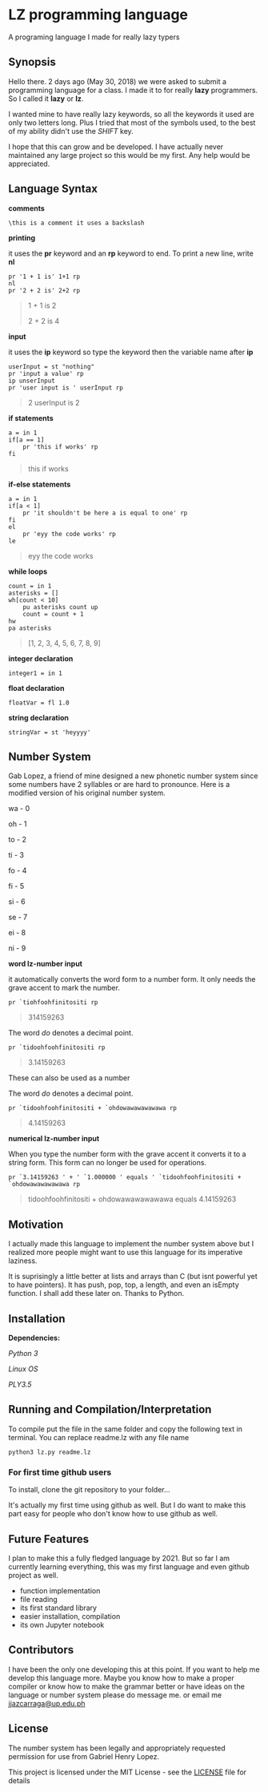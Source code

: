 
# LZ programming language

A programing language I made for really lazy typers


## Synopsis

Hello there. 2 days ago (May 30, 2018) we were asked to submit a programming language for a class. I made it to for really **lazy** programmers. So I called it **lazy** or **lz**.

I wanted mine to have really lazy keywords, so all the keywords it used are only two letters long. Plus I tried that most of the symbols used, to the best of my ability didn't use the *SHIFT* key.

I hope that this can grow and be developed. I have actually never maintained any large project so this would be my first. Any help would be appreciated.


## Language Syntax
**comments**
```
\this is a comment it uses a backslash
```

**printing**

it uses the **pr** keyword and an **rp** keyword to end. To print a new line, write **nl**
```
pr '1 + 1 is' 1+1 rp
nl
pr '2 + 2 is' 2+2 rp

```
> 1 + 1 is 2
>
> 2 + 2 is 4

**input**

it uses the **ip** keyword so type the keyword then the variable name after **ip**
```
userInput = st "nothing"
pr 'input a value' rp
ip unserInput
pr 'user input is ' userInput rp

```
> 2
> userInput is 2

**if statements**
```
a = in 1
if[a == 1]
    pr 'this if works' rp
fi
```
> this if works

**if-else statements**
```
a = in 1
if[a < 1]
    pr 'it shouldn't be here a is equal to one' rp
fi
el
    pr 'eyy the code works' rp
le
```
> eyy the code works


**while loops**
```
count = in 1
asterisks = []
wh[count < 10]
    pu asterisks count up
    count = count + 1
hw
pa asterisks
```
>[1, 2, 3, 4, 5, 6, 7, 8, 9]

**integer declaration**
```
integer1 = in 1
```

**float declaration**
```
floatVar = fl 1.0
```

**string declaration**
```
stringVar = st 'heyyyy'
```

## Number System

Gab Lopez, a friend of mine designed a new phonetic number system since some numbers have 2 syllables or are hard to pronounce. Here is a modified version of his original number system.

wa - 0

oh - 1

to - 2

ti - 3

fo - 4

fi - 5

si - 6

se - 7

ei - 8

ni - 9

**word lz-number input**

it automatically converts the word form to a number form. It only needs the grave accent to mark the number.
```
pr `tiohfoohfinitositi rp
```
>314159263

The word *do* denotes a decimal point.
```
pr `tidoohfoohfinitositi rp
```
>3.14159263

These can also be used as a number

The word *do* denotes a decimal point.
```
pr `tidoohfoohfinitositi + `ohdowawawawawawa rp
```
>4.14159263

**numerical lz-number input**

When you type the number form with the grave accent it converts it to a string form. This form can no longer be used for operations.
```
pr `3.14159263 ' + ' `1.000000 ' equals ' `tidoohfoohfinitositi + `ohdowawawawawawa rp
```
> tidoohfoohfinitositi  +  ohdowawawawawawa  equals  4.14159263

## Motivation

I actually made this language to implement the number system above but I realized more people might want to use this language for its imperative laziness.

It is suprisingly a little better at lists and arrays than C (but isnt powerful yet to have pointers). It has push, pop, top, a length, and even an isEmpty function. I shall add these later on. Thanks to Python.

## Installation

**Dependencies:**

*Python 3*

*Linux OS*

*PLY3.5*


## Running and Compilation/Interpretation

To compile put the file in the same folder and copy the following text in terminal. You can replace readme.lz with any file name
```
python3 lz.py readme.lz
```

### For first time github users
To install, clone the git repository to your folder...

It's actually my first time using github as well. But I do want to make this part easy for people who don't know how to use github as well.

## Future Features

I plan to make this a fully fledged language by 2021. But so far I am currently learning everything, this was my first language and even github project as well.

- function implementation
- file reading
- its first standard library
- easier installation, compilation
- its own Jupyter notebook

## Contributors

I have been the only one developing this at this point. If you want to help me develop this language more. Maybe you know how to make a proper compiler or know how to make the grammar better or have ideas on the language or number system please do message me. or email me jjazcarraga@up.edu.ph

## License

The number system has been legally and appropriately requested permission for use from Gabriel Henry Lopez.

This project is licensed under the MIT License - see the [LICENSE](LICENSE) file for details
